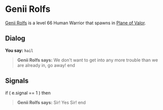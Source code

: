 # Genii Rolfs



[Genii Rolfs](/npc/208036) is a level 66 Human Warrior that spawns in [Plane of Valor](/zone/208).



## Dialog


**You say:** `hail`



>**Genii Rolfs says:** We don't want to get into any more trouble than we are already in, go away!
end



## Signals

if ( e.signal == 1 ) then


>**Genii Rolfs says:** Sir! Yes Sir!
end
